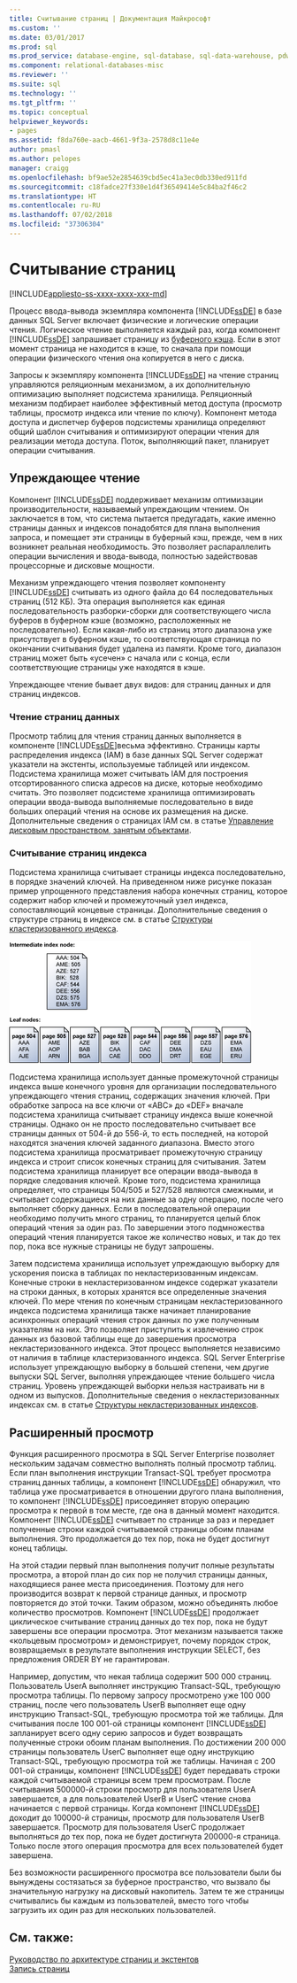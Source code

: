 ```yaml
---
title: Считывание страниц | Документация Майкрософт
ms.custom: ''
ms.date: 03/01/2017
ms.prod: sql
ms.prod_service: database-engine, sql-database, sql-data-warehouse, pdw
ms.component: relational-databases-misc
ms.reviewer: ''
ms.suite: sql
ms.technology: ''
ms.tgt_pltfrm: ''
ms.topic: conceptual
helpviewer_keywords:
- pages
ms.assetid: f8da760e-aacb-4661-9f3a-2578d8c11e4e
author: pmasl
ms.author: pelopes
manager: craigg
ms.openlocfilehash: bf9ae52e2854639cbd5ec41a3ec0db330ed911fd
ms.sourcegitcommit: c18fadce27f330e1d4f36549414e5c84ba2f46c2
ms.translationtype: HT
ms.contentlocale: ru-RU
ms.lasthandoff: 07/02/2018
ms.locfileid: "37306304"
---
```

# <a name="reading-pages"></a>Считывание страниц
[!INCLUDE[appliesto-ss-xxxx-xxxx-xxx-md](../includes/appliesto-ss-xxxx-xxxx-xxx-md.md)]

Процесс ввода-вывода экземпляра компонента [!INCLUDE[ssDE](../includes/ssde-md.md)] в базе данных SQL Server включает физические и логические операции чтения. Логическое чтение выполняется каждый раз, когда компонент [!INCLUDE[ssDE](../includes/ssde-md.md)] запрашивает страницу из [буферного кэша](../relational-databases/memory-management-architecture-guide.md). Если в этот момент страница не находится в кэше, то сначала при помощи операции физического чтения она копируется в него с диска.

Запросы к экземпляру компонента [!INCLUDE[ssDE](../includes/ssde-md.md)] на чтение страниц управляются реляционным механизмом, а их дополнительную оптимизацию выполняет подсистема хранилища. Реляционный механизм подбирает наиболее эффективный метод доступа (просмотр таблицы, просмотр индекса или чтение по ключу). Компонент метода доступа и диспетчер буферов подсистемы хранилища определяют общий шаблон считывания и оптимизируют операции чтения для реализации метода доступа. Поток, выполняющий пакет, планирует операции считывания.

## <a name="read-ahead"></a>Упреждающее чтение
Компонент [!INCLUDE[ssDE](../includes/ssde-md.md)] поддерживает механизм оптимизации производительности, называемый упреждающим чтением. Он заключается в том, что система пытается предугадать, какие именно страницы данных и индексов понадобятся для плана выполнения запроса, и помещает эти страницы в буферный кэш, прежде, чем в них возникнет реальная необходимость. Это позволяет распараллелить операции вычисления и ввода-вывода, полностью задействовав процессорные и дисковые мощности. 

Механизм упреждающего чтения позволяет компоненту [!INCLUDE[ssDE](../includes/ssde-md.md)] считывать из одного файла до 64 последовательных страниц (512 КБ). Эта операция выполняется как единая последовательность разборки-сборки для соответствующего числа буферов в буферном кэше (возможно, расположенных не последовательно). Если какая-либо из страниц этого диапазона уже присутствует в буферном кэше, то соответствующая страница по окончании считывания будет удалена из памяти. Кроме того, диапазон страниц может быть «усечен» с начала или с конца, если соответствующие страницы уже находятся в кэше.

Упреждающее чтение бывает двух видов: для страниц данных и для страниц индексов.

### <a name="reading-data-pages"></a>Чтение страниц данных
Просмотр таблиц для чтения страниц данных выполняется в компоненте [!INCLUDE[ssDE](../includes/ssde-md.md)]весьма эффективно. Страницы карты распределения индекса (IAM) в базе данных SQL Server содержат указатели на экстенты, используемые таблицей или индексом. Подсистема хранилища может считывать IAM для построения отсортированного списка адресов на диске, которые необходимо считать. Это позволяет подсистеме хранилища оптимизировать операции ввода-вывода выполняемые последовательно в виде больших операций чтения на основе их размещения на диске. Дополнительные сведения о страницах IAM см. в статье [Управление дисковым пространством, занятым объектами](../relational-databases/pages-and-extents-architecture-guide.md).

### <a name="reading-index-pages"></a>Считывание страниц индекса
Подсистема хранилища считывает страницы индекса последовательно, в порядке значений ключей. На приведенном ниже рисунке показан пример упрощенного представления набора конечных страниц, которое содержит набор ключей и промежуточный узел индекса, сопоставляющий концевые страницы. Дополнительные сведения о структуре страниц в индексе см. в статье [Структуры кластеризованного индекса](../relational-databases/pages-and-extents-architecture-guide.md).

![Reading_Pages](../relational-databases/media/reading-pages.gif)

Подсистема хранилища использует данные промежуточной страницы индекса выше конечного уровня для организации последовательного упреждающего чтения страниц, содержащих значения ключей. При обработке запроса на все ключи от «ABC» до «DEF» вначале подсистема хранилища считывает страницу индекса выше конечной страницы. Однако он не просто последовательно считывает все страницы данных от 504-й до 556-й, то есть последней, на которой находятся значения ключей заданного диапазона. Вместо этого подсистема хранилища просматривает промежуточную страницу индекса и строит список конечных страниц для считывания. Затем подсистема хранилища планирует все операции ввода-вывода в порядке следования ключей. Кроме того, подсистема хранилища определяет, что страницы 504/505 и 527/528 являются смежными, и считывает содержащиеся на них данные за одну операцию, после чего выполняет сборку данных. Если в последовательной операции необходимо получить много страниц, то планируется целый блок операций чтения за один раз. По завершении этого подмножества операций чтения планируется такое же количество новых, и так до тех пор, пока все нужные страницы не будут запрошены.

Затем подсистема хранилища использует упреждающую выборку для ускорения поиска в таблицах по некластеризованным индексам. Конечные строки в некластеризованном индексе содержат указатели на строки данных, в которых хранятся все определенные значения ключей. По мере чтения по конечным страницам некластеризованного индекса подсистема хранилища также начинает планирование асинхронных операций чтения строк данных по уже полученным указателям на них. Это позволяет приступить к извлечению строк данных из базовой таблицы еще до завершения просмотра некластеризованного индекса. Этот процесс выполняется независимо от наличия в таблице кластеризованного индекса. SQL Server Enterprise использует упреждающую выборку в большей степени, чем другие выпуски SQL Server, выполняя упреждающее чтение большего числа страниц. Уровень упреждающей выборки нельзя настраивать ни в одном из выпусков. Дополнительные сведения о некластеризованных индексах см. в статье [Структуры некластеризованных индексов](../relational-databases/pages-and-extents-architecture-guide.md).

## <a name="advanced-scanning"></a>Расширенный просмотр
Функция расширенного просмотра в SQL Server Enterprise позволяет нескольким задачам совместно выполнять полный просмотр таблиц. Если план выполнения инструкции Transact-SQL требует просмотра страниц данных таблицы, а компонент [!INCLUDE[ssDE](../includes/ssde-md.md)] обнаружил, что таблица уже просматривается в отношении другого плана выполнения, то компонент [!INCLUDE[ssDE](../includes/ssde-md.md)] присоединяет вторую операцию просмотра к первой в том месте, где она в данный момент находится. Компонент [!INCLUDE[ssDE](../includes/ssde-md.md)] считывает по странице за раз и передает полученные строки каждой считываемой страницы обоим планам выполнения. Это продолжается до тех пор, пока не будет достигнут конец таблицы. 

На этой стадии первый план выполнения получит полные результаты просмотра, а второй план до сих пор не получил страницы данных, находящиеся ранее места присоединения. Поэтому для него производится возврат к первой странице данных, и просмотр повторяется до этой точки. Таким образом, можно объединять любое количество просмотров. Компонент [!INCLUDE[ssDE](../includes/ssde-md.md)] продолжает циклическое считывание страниц данных до тех пор, пока не будут завершены все операции просмотра. Этот механизм называется также «кольцевым просмотром» и демонстрирует, почему порядок строк, возвращаемых в результате выполнения инструкции SELECT, без предложения ORDER BY не гарантирован. 

Например, допустим, что некая таблица содержит 500 000 страниц. Пользователь UserA выполняет инструкцию Transact-SQL, требующую просмотра таблицы. По первому запросу просмотрено уже 100 000 страниц, после чего пользователь UserB выполняет еще одну инструкцию Transact-SQL, требующую просмотра той же таблицы. Для считывания после 100 001-ой страницы компонент [!INCLUDE[ssDE](../includes/ssde-md.md)] запланирует всего одну серию запросов и будет возвращать полученные строки обоим планам выполнения. По достижении 200 000 страницы пользователь UserC выполняет еще одну инструкцию Transact-SQL, требующую просмотра той же таблицы. Начиная с 200 001-ой страницы, компонент [!INCLUDE[ssDE](../includes/ssde-md.md)] будет передавать строки каждой считываемой страницы всем трем просмотрам. После считывания 500000-й строки просмотр для пользователя UserA завершается, а для пользователей UserB и UserC чтение снова начинается с первой страницы. Когда компонент [!INCLUDE[ssDE](../includes/ssde-md.md)] доходит до 100000-й страницы, просмотр для пользователя UserB завершается. Просмотр для пользователя UserC продолжает выполняться до тех пор, пока не будет достигнута 200000-я страница. Только после этого операция просмотра для всех пользователей будет завершена. 

Без возможности расширенного просмотра все пользователи были бы вынуждены состязаться за буферное пространство, что вызвало бы значительную нагрузку на дисковый накопитель. Затем те же страницы считывались бы каждым из пользователей, вместо того чтобы загрузить их один раз для нескольких пользователей.

## <a name="see-also"></a>См. также:
[Руководство по архитектуре страниц и экстентов](../relational-databases/pages-and-extents-architecture-guide.md)   
 [Запись страниц](../relational-databases/writing-pages.md)
